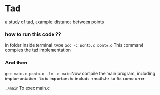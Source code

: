 # Tad
a study of tad, example: distance between points


### how to run this code ??
in folder inside terminal, type
`gcc -c ponto.c ponto.o`
This command compiles the tad implementation

### And then
`gcc main.c ponto.o -lm -o main`
Now compile the main program, including implementation
`-lm` is important to include <math.h> to fix some error
  
`./main` 
To exec main.c

